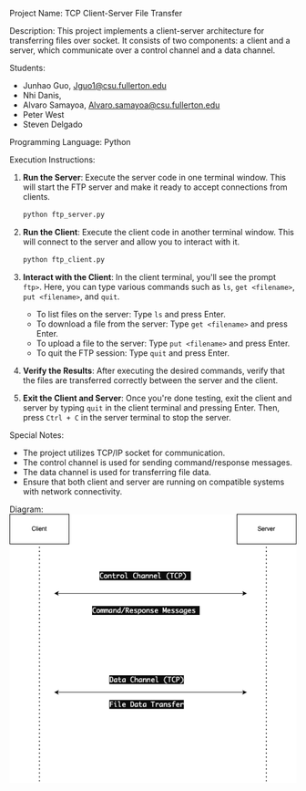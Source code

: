 Project Name: TCP Client-Server File Transfer

Description:
This project implements a client-server architecture for transferring files over socket. It consists of two components: a client and a server, which communicate over a control channel and a data channel.

Students:

- Junhao Guo, Jguo1@csu.fullerton.edu
- Nhi Danis, 
- Alvaro Samayoa, Alvaro.samayoa@csu.fullerton.edu
- Peter West
- Steven Delgado

Programming Language:
Python

Execution Instructions:

1. **Run the Server**: Execute the server code in one terminal window. This will start the FTP server and make it ready to accept connections from clients.

   ```bash
   python ftp_server.py
   ```

2. **Run the Client**: Execute the client code in another terminal window. This will connect to the server and allow you to interact with it.

   ```bash
   python ftp_client.py
   ```

3. **Interact with the Client**: In the client terminal, you'll see the prompt `ftp>`. Here, you can type various commands such as `ls`, `get <filename>`, `put <filename>`, and `quit`.

   - To list files on the server: Type `ls` and press Enter.
   - To download a file from the server: Type `get <filename>` and press Enter.
   - To upload a file to the server: Type `put <filename>` and press Enter.
   - To quit the FTP session: Type `quit` and press Enter.

4. **Verify the Results**: After executing the desired commands, verify that the files are transferred correctly between the server and the client.

5. **Exit the Client and Server**: Once you're done testing, exit the client and server by typing `quit` in the client terminal and pressing Enter. Then, press `Ctrl + C` in the server terminal to stop the server.

Special Notes:

- The project utilizes TCP/IP socket for communication.
- The control channel is used for sending command/response messages.
- The data channel is used for transferring file data.
- Ensure that both client and server are running on compatible systems with network connectivity.

Diagram:
![FTP Diagram](FTP.drawio.png)

